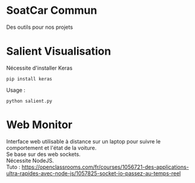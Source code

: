 # SoatCar Commun
Des outils pour nos projets  

# Salient Visualisation
Nécessite d'installer Keras
```
pip install keras
```

Usage :  
```
python salient.py
```

# Web Monitor
Interface web utilisable à distance sur un laptop pour suivre le comportement et l'état de la voiture.  
Se base sur des web sockets.  
Nécessite NodeJS.  
Tuto : https://openclassrooms.com/fr/courses/1056721-des-applications-ultra-rapides-avec-node-js/1057825-socket-io-passez-au-temps-reel  
   
